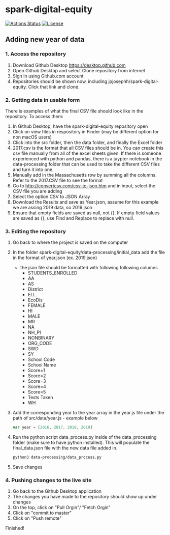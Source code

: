# spark-digital-equity

[![Actions Status](https://github.com/BU-Spark/spark-digital-equity/workflows/Build/badge.svg)](https://github.com/BU-Spark/spark-digital-equity/actions)
[![License](http://img.shields.io/badge/License-MIT-brightgreen.svg)](./LICENSE)

## Adding new year of data

### 1. Access the repository

1. Download Github Desktop
    <https://desktop.github.com>
2. Open Github Desktop and select Clone repository from internet
3. Sign In using Github.com account
4. Repositories should be shown now, including jpjosephh/spark-digital-equity. Click that link and clone.

### 2. Getting data in usable form

There is examples of what the final CSV file should look like in the repository. To access them:

1. In Github Desktop, have the spark-digital-equity repository open
2. Click on view files in respository in Finder (may be different option for non macOS users)
3. Click into the src folder, then the data folder, and finally the Excel folder
4. 2017.csv is the format that all CSV files should be in. You can create this csv file manually from all of the excel sheets given. If there is someone experienced with python and pandas, there is a juypter notebook in the data-processing folder that can be used to take the different CSV files and turn it into one.
5. Manually add in the Massachusetts row by summing all the columns. Refer to the 2017.CSV file to see the format
6. Go to <http://convertcsv.com/csv-to-json.htm> and in input, select the CSV file you are adding
7. Select the option CSV to JSON Array
8. Download the Results and save as Year.json, assume for this example we are assing 2019 data, so 2019.json
9. Ensure that empty fields are saved as null, not {}. If empty field values are saved as {}, use Find and Replace to replace with null.

### 3. Editing the repository

1. Go back to where the project is saved on the computer
2. In the folder spark-digital-equity/data-processing/initial_data add the file in the format of year.json (ex. 2019.json)
    - the json file should be formatted with following following columns
        - STUDENTS_ENROLLED
        - AA 
        - AS 
        - District 
        - ELL
        - EcoDis
        - FEMALE
        - HI
        - MALE
        - MR
        - NA
        - NH_PI
        - NONBINARY
        - ORG_CODE
        - SWD
        - SY
        - School Code
        - School Name
        - Score=1
        - Score=2
        - Score=3
        - Score=4
        - Score=5
        - Tests Taken
        - WH

3. Add the corresponding year to the year array in the year.js file under the path of src/data/year.js - example below

    ```javascript
    var year = [2016, 2017, 2018, 2019]
    ```
4. Run the python script data_process.py inside of the data_processing folder (make sure to have python installed). This will populate the final_data.json file with the new data file added in. 

    ```bash
    python3 data-processing/data_process.py
    ```

5. Save changes

### 4. Pushing changes to the live site

1. Go back to the Github Desktop application
2. The changes you have made to the repository should show up under changes
3. On the top, click on "Pull Orgin"/ "Fetch Orgin"
4. Click on "commit to master"
5. Click on "Push remote"

Finished!
